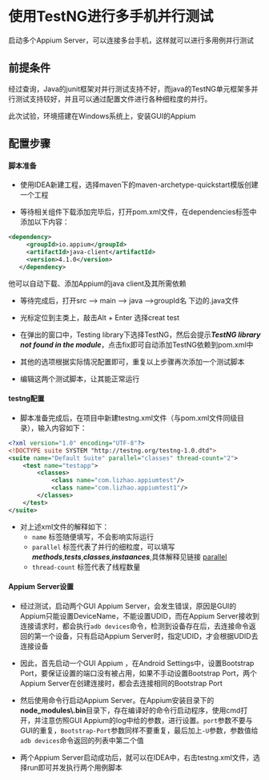 # 使用TestNG进行多手机并行测试

启动多个Appium Server，可以连接多台手机，这样就可以进行多用例并行测试

## 前提条件

经过查询，Java的junit框架对并行测试支持不好，而java的TestNG单元框架多并行测试支持较好，并且可以通过配置文件进行各种细粒度的并行。

此次试验，环境搭建在Windows系统上，安装GUI的Appium

## 配置步骤

#### 脚本准备

* 使用IDEA新建工程，选择maven下的maven-archetype-quickstart模版创建一个工程

* 等待相关组件下载添加完毕后，打开pom.xml文件，在dependencies标签中添加以下内容：

```xml
<dependency>
     <groupId>io.appium</groupId>
     <artifactId>java-client</artifactId>
     <version>4.1.0</version>
   </dependency>
```

他可以自动下载、添加Appium的java client及其所需依赖

* 等待完成后，打开src --> main --> java -->groupId名 下边的.java文件

* 光标定位到主类上，敲击Alt + Enter 选择creat test

* 在弹出的窗口中，Testing library下选择TestNG，然后会提示***TestNG library not found in the module***，点击fix即可自动添加TestNG依赖到pom.xml中

* 其他的选项根据实际情况配置即可，重复以上步骤再次添加一个测试脚本

* 编辑这两个测试脚本，让其能正常运行

#### testng配置
* 脚本准备完成后，在项目中新建testng.xml文件（与pom.xml文件同级目录），输入内容如下：

```xml
<?xml version="1.0" encoding="UTF-8"?>
<!DOCTYPE suite SYSTEM "http://testng.org/testng-1.0.dtd">
<suite name="Default Suite" parallel="classes" thread-count="2">
    <test name="testapp">
        <classes>
            <class name="com.lizhao.appiumtest"/>
            <class name="com.lizhao.appiumtest1"/>
        </classes>
    </test> 
</suite> 
```

* 对上述xml文件的解释如下：
  * `name` 标签随便填写，不会影响实际运行
  * `parallel` 标签代表了并行的细粒度，可以填写***methods***,***tests***,***classes***,***instaances***,具体解释见链接 [parallel](http://testng.org/doc/documentation-main.html#parallel-running)
  * `thread-count` 标签代表了线程数量

#### Appium Server设置

* 经过测试，启动两个GUI Appium Server，会发生错误，原因是GUI的Appium只能设置DeviceName，不能设置UDID，而在Appium Server接收到连接请求时，都会执行`adb devices`命令，检测到设备存在后，去连接命令返回的第一个设备，只有启动Appium Server时，指定UDID，才会根据UDID去连接设备

* 因此，首先启动一个GUI Appium ，在Android Settings中，设置Bootstrap Port，要保证设置的端口没有被占用，如果不手动设置Bootstrap Port，两个Appium Server在创建连接时，都会去连接相同的Bootstrap Port

* 然后使用命令行启动Appium Server。在Appium安装目录下的 **node_modules\\.bin**目录下，存在编译好的命令行启动程序，使用cmd打开，并注意仿照GUI Appium的log中给的参数，进行设置。`port`参数不要与GUI的重复，`Bootstrap-Port`参数同样不要重复，最后加上`-U`参数，参数值给`adb devices`命令返回的列表中第二个值

* 两个Appium Server启动成功后，就可以在IDEA中，右击testng.xml文件，选择run即可并发执行两个用例脚本